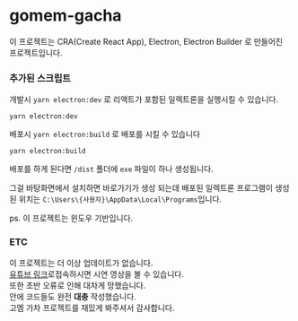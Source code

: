 # gomem-gacha

이 프로젝트는 CRA(Create React App), Electron, Electron Builder 로 만들어진 프로젝트입니다.

### 추가된 스크립트

개발시 `yarn electron:dev` 로 리액트가 포함된 일렉트론을 실행시킬 수 있습니다.

```
yarn electron:dev
```

배포시 `yarn electron:build` 로 배포를 시킬 수 있습니다

```
yarn electron:build
```

배포를 하게 된다면 `/dist` 폴더에 `exe` 파일이 하나 생성됩니다.

그걸 바탕화면에서 설치하면 바로가기가 생성 되는데
배포된 일렉트론 프로그램이 생성된 위치는 `C:\Users\{사용자}\AppData\Local\Programs`입니다.

ps. 이 프로젝트는 윈도우 기반입니다.

### ETC
이 프로젝트는 더 이상 업데이트가 없습니다.<br>
[유튜브 링크](https://www.youtube.com/watch?v=hb1LWAJnEgI&t=27s)로접속하시면 시연 영상을 볼 수 있습니다.<br>
또한 초반 오류로 인해 대차게 망했습니다.<br>
안에 코드들도 완전 **대충** 작성했습니다.<br>
고멤 가차 프로젝트를 재밌게 봐주셔서 감사합니다.<br>
